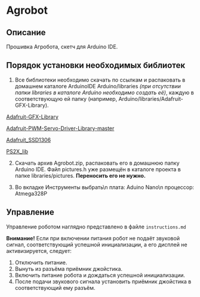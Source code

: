 # Agrobot


## Описание
Прошивка Агробота, скетч для Arduino IDE.

## Порядок установки необходимых библиотек
1. Все библиотеки необходимо скачать по ссылкам и распаковать в домашнем каталоге ArduinoIDE Arduino/libraries _(при отсутствии папки libraries в каталоге Arduino необходимо создать её)_, каждую в соответствующую ей папку (например, Arduino/libraries/Adafruit-GFX-Library).

[Adafruit-GFX-Library](https://github.com/adafruit/Adafruit-GFX-Library)

[Adafruit-PWM-Servo-Driver-Library-master](https://github.com/adafruit/Adafruit-PWM-Servo-Driver-Library)

[Adafruit_SSD1306](https://github.com/adafruit/Adafruit_SSD1306)

[PS2X_lib](https://github.com/madsci1016/Arduino-PS2X/tree/master/PS2X_lib)

2. Скачать архив Agrobot.zip, распаковать его в домашнюю папку Arduino IDE. Файл pictures.h уже размещён в каталоге проекта в папке libraries/pictures. **Переносить его не нужно.**

3. Во вкладке Инструменты выбрать\n
  плата: Aduino Nano\n
  процессор: Atmega328P

## Управление
Управление роботом наглядно представлено в файле ```instructions.md```

**Внимание!** Если при включении питания робот не подаёт звуковой сигнал, соответствующий успешной инициализации, а его дисплей не активизируется, следует:
1. Отключить питание.
2. Вынуть из разъёма приёмник джойстика.
3. Включить питание робота и дождаться успешной инициализации.
4. После подачи звукового сигнала установить приёмник джойстика в соответствующий ему разъём.

